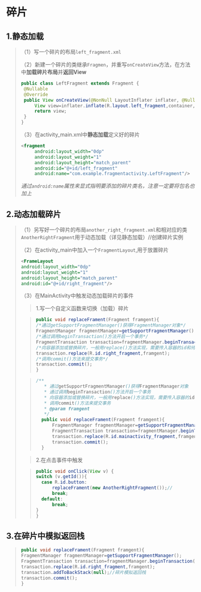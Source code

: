 # 碎片

## 1.静态加载

> （1）写一个碎片的布局`left_fragment.xml`
>
> （2）新建一个碎片的类继承`Fragmen`，并重写`onCreateView`方法，在方法中**加载碎片布局**并**返回View**
>
> ```java
> public class LeftFragment extends Fragment {
>  @Nullable
>  @Override
>  public View onCreateView(@NonNull LayoutInflater inflater, @Nullable ViewGroup container, @Nullable Bundle savedInstanceState) {
>      View view=inflater.inflate(R.layout.left_fragment,container,false);
>      return view;
>  }
> }
> ```
>
> （3）在activity_main.xml中**静态加载**定义好的碎片
>
> ```xml
> <fragment
>      android:layout_width="0dp"
>      android:layout_weight="1"
>      android:layout_height="match_parent"
>      android:id="@+id/left_fragment"
>      android:name="com.example.fragmentactivity.LeftFragment"/>
> ```
>
> ​			*通过`android:name`属性来显式指明要添加的碎片类名，注意一定要将包名也加上*

## 2.动态加载碎片

>（1）另写好一个碎片的布局`another_right_fragment.xml`和相对应的类`AnotherRightFragment`用于动态加载（详见静态加载）//创建碎片实例
>
>（2）在activity_main中加入一个`FragmentLayout`,用于放置碎片
>
>```xml
><FrameLayout
>android:layout_width="0dp"
>android:layout_weight="1"
>android:layout_height="match_parent"
>android:id="@+id/right_fragment"/>
>```
>
>（3）在MainActivity中触发动态加载碎片的事件
>
>>1.写一个自定义函数来切换（加载）碎片
>
>>```java
>>public void replaceFrament(Fragment framgent){
>>/*通过getSupportFragmentManager()获得FragmentManager对象*/
>>FragmentManager fragmentManager=getSupportFragmentManager();
>>/*通过调用beginTransaction()方法开启一个事务*/
>>FragmentTransaction transaction=fragmentManager.beginTransaction();
>>/*向容器添加或替换碎片，一般用replace()方法实现，需要传入容器的id和待添加的碎片实例*/
>>transaction.replace(R.id.right_fragment,framgent);
>>/*调用commit()方法来提交事务*/
>>transaction.commit();
>>}
>
>>
>>
>>```java
>>/**
>>    * 通过getSupportFragmentManager()获得FragmentManager对象
>>    * 通过调用beginTransaction()方法开启一个事务
>>    * 向容器添加或替换碎片，一般用replace()方法实现，需要传入容器的id和待添加的碎片实例
>>    * 调用commit()方法来提交事务
>>    * @param framgent
>>    */
>>   public void replaceFrament(Fragment framgent){
>>       FragmentManager fragmentManager=getSupportFragmentManager();
>>       FragmentTransaction transaction=fragmentManager.beginTransaction();
>>       transaction.replace(R.id.mainactivity_fragment,framgent);
>>       transaction.commit();
>>   }
>
>>2.在点击事件中触发
>
>>```java
>>public void onClick(View v) {
>>switch (v.getId()){
>>   case R.id.button:
>>       replaceFrament(new AnotherRightFragment());//
>>       break;
>>   default:
>>       break;
>>}
>>}
>>```
>
>

## 3.在碎片中模拟返回栈

>
>
>```java
>public void replaceFrament(Fragment framgent){
>FragmentManager fragmentManager=getSupportFragmentManager();
>FragmentTransaction transaction=fragmentManager.beginTransaction();
>transaction.replace(R.id.right_fragment,framgent);
>transaction.addToBackStack(null);//碎片模拟返回栈
>transaction.commit();
>}
>```

# 